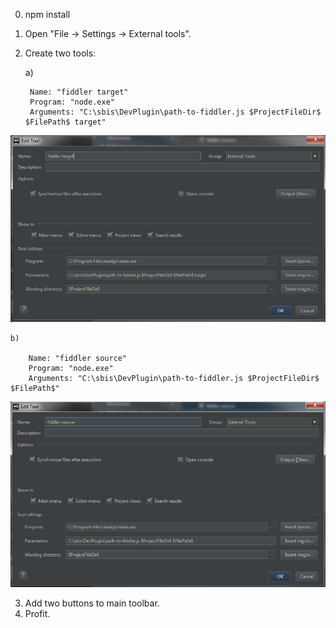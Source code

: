0. npm install
1. Open "File -> Settings -> External tools".
2. Create two tools:

    a)
    
        Name: "fiddler target" 
        Program: "node.exe"
        Arguments: "C:\sbis\DevPlugin\path-to-fiddler.js $ProjectFileDir$ $FilePath$ target"
![target](https://raw.githubusercontent.com/cmoneverybody/DevPlugin/master/docs/fiddler_target.png)
    
    b)
    
        Name: "fiddler source" 
        Program: "node.exe"
        Arguments: "C:\sbis\DevPlugin\path-to-fiddler.js $ProjectFileDir$ $FilePath$"
![target](https://raw.githubusercontent.com/cmoneverybody/DevPlugin/master/docs/fiddler_source.png)

3. Add two buttons to main toolbar.
4. Profit.
